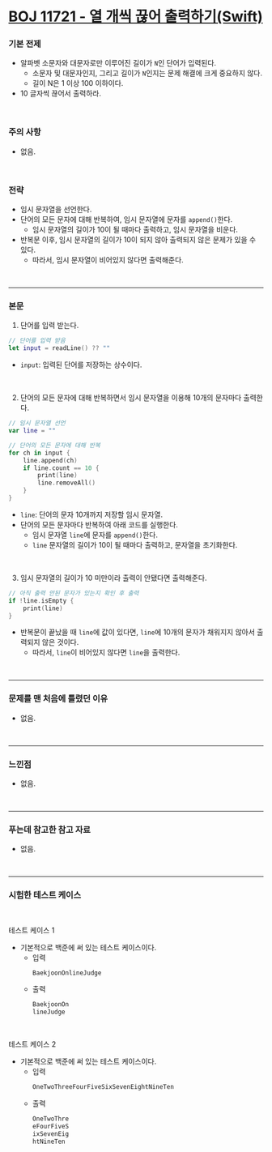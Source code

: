 # [BOJ 11721 - 열 개씩 끊어 출력하기(Swift)](https://www.acmicpc.net/problem/11721)

### 기본 전제<br/>
 - 알파벳 소문자와 대문자로만 이루어진 길이가 `N`인 단어가 입력된다.<br/>
    - 소문자 및 대문자인지, 그리고 길이가 `N`인지는 문제 해결에 크게 중요하지 않다.<br/>
    - 길이 N은 1 이상 100 이하이다.<br/> 
 - 10 글자씩 끊어서 출력하라.<br/>
<br/>

### 주의 사항<br/>
 - 없음.<br/>
<br/>

### 전략<br/>
 - 임시 문자열을 선언한다.<br/>
 - 단어의 모든 문자에 대해 반복하여, 임시 문자열에 문자를 `append()`한다.<br/>
    - 임시 문자열의 길이가 10이 될 때마다 출력하고, 임시 문자열을 비운다.<br/>
 - 반복문 이후, 임시 문자열의 길이가 10이 되지 않아 출력되지 않은 문제가 있을 수 있다.<br/>
    - 따라서, 임시 문자열이 비어있지 않다면 출력해준다.<br/>
<br/>

---
### 본문<br/>

1. 단어를 입력 받는다.<br/>
```Swift
// 단어를 입력 받음
let input = readLine() ?? ""
```
 - `input`: 입력된 단어를 저장하는 상수이다.<br/>
 <br/>

2. 단어의 모든 문자에 대해 반복하면서 임시 문자열을 이용해 10개의 문자마다 출력한다.<br/>
```Swift
// 임시 문자열 선언
var line = ""

// 단어의 모든 문자에 대해 반복
for ch in input {
    line.append(ch)
    if line.count == 10 {
        print(line)
        line.removeAll()
    }
}
```
 - `line`: 단어의 문자 10개까지 저장할 임시 문자열.<br/>
 - 단어의 모든 문자마다 반복하여 아래 코드를 실행한다.<br/>
    - 임시 문자열 `line`에 문자를 `append()`한다.<br/>
    - `line` 문자열의 길이가 10이 될 때마다 출력하고, 문자열을 초기화한다.<br/>
 <br/>

3. 임시 문자열의 길이가 10 미만이라 출력이 안됐다면 출력해준다.<br/>
```Swift
// 아직 출력 안된 문자가 있는지 확인 후 출력
if !line.isEmpty {
    print(line)
}
```
 - 반복문이 끝났을 때 `line`에 값이 있다면, `line`에 10개의 문자가 채워지지 않아서 출력되지 않은 것이다.<br/>
    - 따라서, `line`이 비어있지 않다면 `line`을 출력한다.<br/>
<br/>

---
### 문제를 맨 처음에 틀렸던 이유<br/>
- 없음.<br/>
<br/>

---
### 느낀점<br/>
- 없음.<br/>
<br/>

--- 
### 푸는데 참고한 참고 자료<br/>
- 없음.<br/>
<br/>

---
### 시험한 테스트 케이스
<br/>

테스트 케이스 1<br/>
- 기본적으로 백준에 써 있는 테스트 케이스이다.<br/>
    - 입력
        ```Swift
        BaekjoonOnlineJudge
        ```
    - 출력
        ```Swift
        BaekjoonOn
        lineJudge
        ```
<br/>

테스트 케이스 2<br/>
- 기본적으로 백준에 써 있는 테스트 케이스이다.<br/>
    - 입력
        ```Swift
        OneTwoThreeFourFiveSixSevenEightNineTen
        ```
    - 출력
        ```Swift
        OneTwoThre
        eFourFiveS
        ixSevenEig
        htNineTen
        ```
<br/>
